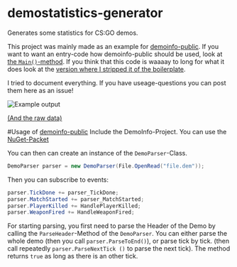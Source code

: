 # demostatistics-generator
Generates some statistics for CS:GO demos. 

This project was mainly made as an example for [demoinfo-public](https://github.com/moritzuehling/demoinfo-public). If you want to want an entry-code how demoinfo-public should be used, look at [the `Main()`-method](https://github.com/moritzuehling/demostatistics-generator/blob/master/StatisticsGenerator/Program.cs). If you think that this code is waaaay to long for what it does look at the [version where I stripped it of the boilerplate](https://github.com/moritzuehling/demostatistics-generator/blob/master/StatisticsGenerator/MainClassSmall.cs).

I tried to document everything. If you have useage-questions you can post them here as an issue!

![Example output](http://i.imgur.com/3AseeH4.png)

[(And the raw data)](https://gist.github.com/moritzuehling/a047a995deb69f24af57)

#Usage of [demoinfo-public](https://github.com/moritzuehling/demoinfo-public)
Include the DemoInfo-Project. You can use the [NuGet-Packet](https://www.nuget.org/packages/DemoInfo/)

You can then can create an instance of the ``DemoParser``-Class. 
```csharp
DemoParser parser = new DemoParser(File.OpenRead("file.dem"));
```
Then you can subscribe to events: 
```csharp
parser.TickDone += parser_TickDone;
parser.MatchStarted += parser_MatchStarted;
parser.PlayerKilled += HandlePlayerKilled;
parser.WeaponFired += HandleWeaponFired;
```
For starting parsing, you first need to parse the Header of the Demo by calling the ``ParseHeader``-Method of the ``DemoParser``. You can either parse the whole demo (then you call ``parser.ParseToEnd()``), or parse tick by tick. (then call  repeatedly ``parser.ParseNextTick ()`` to parse the next tick). The method returns ``true`` as long as there is an other tick. 
